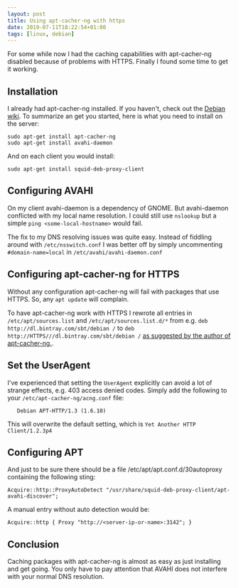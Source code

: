 ```yaml
---
layout: post
title: Using apt-cacher-ng with https
date: 2019-07-11T18:22:54+01:00
tags: [linux, debian]
---
```


For some while now I had the caching capabilities with apt-cacher-ng disabled because of problems with HTTPS. Finally I found some time to get it working.

## Installation
I already had apt-cacher-ng installed. If you haven't, check out the [Debian wiki](https://wiki.debian.org/AptCacherNg). To summarize an get you started, here is what you need to install on the server:

    sudo apt-get install apt-cacher-ng
    sudo apt-get install avahi-daemon
    
And on each client you would install:

    sudo apt-get install squid-deb-proxy-client
    
## Configuring AVAHI

On my client avahi-daemon is a dependency of GNOME. But avahi-daemon conflicted with my local name resolution. I could still use `nslookup` but a simple `ping <some-local-hostname>` would fail.

The fix to my DNS resolving issues was quite easy. Instead of fiddling around with `/etc/nsswitch.conf` I was better off by simply uncommenting `#domain-name=local` in `/etc/avahi/avahi-daemon.conf`

## Configuring apt-cacher-ng for HTTPS

Without any configuration apt-cacher-ng will fail with packages that use HTTPS. So, any `apt update` will complain.

To have apt-cacher-ng work with HTTPS I rewrote all entries in `/etc/apt/sources.list` and `/etc/apt/sources.list.d/*` from e.g. `deb http://dl.bintray.com/sbt/debian /` to `deb http://HTTPS///dl.bintray.com/sbt/debian /` [as suggested by the author of apt-cacher-ng.](https://www.unix-ag.uni-kl.de/~bloch/acng/html/howtos.html#ssluse).

## Set the UserAgent

I've experienced that setting the `UserAgent` explicitly can avoid a lot of strange effects, e.g. 403 access denied codes. Simply add the following to your `/etc/apt-cacher-ng/acng.conf` file:
  
       Debian APT-HTTP/1.3 (1.6.10)

This will overwrite the default setting, which is `Yet Another HTTP Client/1.2.3p4`

## Configuring APT

And just to be sure there should be a file /etc/apt/apt.conf.d/30autoproxy containing the following sting:

    Acquire::http::ProxyAutoDetect "/usr/share/squid-deb-proxy-client/apt-avahi-discover";
    
A manual entry without auto detection would be:

    Acquire::http { Proxy "http://<server-ip-or-name>:3142"; }

## Conclusion

Caching packages with apt-cacher-ng is almost as easy as just installing and get going. You only have to pay attention that AVAHI does not interfere with your normal DNS resolution.
    

